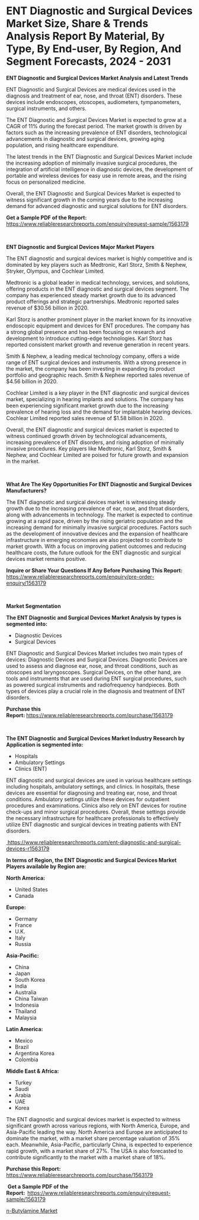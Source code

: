 <p><h1>ENT Diagnostic and Surgical Devices Market Size, Share & Trends Analysis Report By Material, By Type, By End-user, By Region, And Segment Forecasts, 2024 - 2031</h1></p><p><strong>ENT Diagnostic and Surgical Devices Market Analysis and Latest Trends</strong></p>
<p><p>ENT Diagnostic and Surgical Devices are medical devices used in the diagnosis and treatment of ear, nose, and throat (ENT) disorders. These devices include endoscopes, otoscopes, audiometers, tympanometers, surgical instruments, and others.</p><p>The ENT Diagnostic and Surgical Devices Market is expected to grow at a CAGR of 11% during the forecast period. The market growth is driven by factors such as the increasing prevalence of ENT disorders, technological advancements in diagnostic and surgical devices, growing aging population, and rising healthcare expenditure.</p><p>The latest trends in the ENT Diagnostic and Surgical Devices Market include the increasing adoption of minimally invasive surgical procedures, the integration of artificial intelligence in diagnostic devices, the development of portable and wireless devices for easy use in remote areas, and the rising focus on personalized medicine.</p><p>Overall, the ENT Diagnostic and Surgical Devices Market is expected to witness significant growth in the coming years due to the increasing demand for advanced diagnostic and surgical solutions for ENT disorders.</p></p>
<p><strong>Get a Sample PDF of the Report:&nbsp;</strong> <a href="https://www.reliableresearchreports.com/enquiry/request-sample/1563179">https://www.reliableresearchreports.com/enquiry/request-sample/1563179</a></p>
<p>&nbsp;</p>
<p><strong>ENT Diagnostic and Surgical Devices Major Market Players</strong></p>
<p><p>The ENT diagnostic and surgical devices market is highly competitive and is dominated by key players such as Medtronic, Karl Storz, Smith & Nephew, Stryker, Olympus, and Cochlear Limited.</p><p>Medtronic is a global leader in medical technology, services, and solutions, offering products in the ENT diagnostic and surgical devices segment. The company has experienced steady market growth due to its advanced product offerings and strategic partnerships. Medtronic reported sales revenue of $30.56 billion in 2020.</p><p>Karl Storz is another prominent player in the market known for its innovative endoscopic equipment and devices for ENT procedures. The company has a strong global presence and has been focusing on research and development to introduce cutting-edge technologies. Karl Storz has reported consistent market growth and revenue generation in recent years.</p><p>Smith & Nephew, a leading medical technology company, offers a wide range of ENT surgical devices and instruments. With a strong presence in the market, the company has been investing in expanding its product portfolio and geographic reach. Smith & Nephew reported sales revenue of $4.56 billion in 2020.</p><p>Cochlear Limited is a key player in the ENT diagnostic and surgical devices market, specializing in hearing implants and solutions. The company has been experiencing significant market growth due to the increasing prevalence of hearing loss and the demand for implantable hearing devices. Cochlear Limited reported sales revenue of $1.58 billion in 2020.</p><p>Overall, the ENT diagnostic and surgical devices market is expected to witness continued growth driven by technological advancements, increasing prevalence of ENT disorders, and rising adoption of minimally invasive procedures. Key players like Medtronic, Karl Storz, Smith & Nephew, and Cochlear Limited are poised for future growth and expansion in the market.</p></p>
<p>&nbsp;</p>
<p><strong>What Are The Key Opportunities For ENT Diagnostic and Surgical Devices Manufacturers?</strong></p>
<p><p>The ENT diagnostic and surgical devices market is witnessing steady growth due to the increasing prevalence of ear, nose, and throat disorders, along with advancements in technology. The market is expected to continue growing at a rapid pace, driven by the rising geriatric population and the increasing demand for minimally invasive surgical procedures. Factors such as the development of innovative devices and the expansion of healthcare infrastructure in emerging economies are also projected to contribute to market growth. With a focus on improving patient outcomes and reducing healthcare costs, the future outlook for the ENT diagnostic and surgical devices market remains positive.</p></p>
<p><strong>Inquire or Share Your Questions If Any Before Purchasing This Report:</strong> <a href="https://www.reliableresearchreports.com/enquiry/pre-order-enquiry/1563179">https://www.reliableresearchreports.com/enquiry/pre-order-enquiry/1563179</a></p>
<p>&nbsp;</p>
<p><strong>Market Segmentation</strong></p>
<p><strong>The ENT Diagnostic and Surgical Devices Market Analysis by types is segmented into:</strong></p>
<p><ul><li>Diagnostic Devices</li><li>Surgical Devices</li></ul></p>
<p><p>ENT Diagnostic and Surgical Devices Market includes two main types of devices: Diagnostic Devices and Surgical Devices. Diagnostic Devices are used to assess and diagnose ear, nose, and throat conditions, such as otoscopes and laryngoscopes. Surgical Devices, on the other hand, are tools and instruments that are used during ENT surgical procedures, such as powered surgical instruments and radiofrequency handpieces. Both types of devices play a crucial role in the diagnosis and treatment of ENT disorders.</p></p>
<p><strong>Purchase this Report:&nbsp;</strong><a href="https://www.reliableresearchreports.com/purchase/1563179">https://www.reliableresearchreports.com/purchase/1563179</a></p>
<p>&nbsp;</p>
<p><strong>The ENT Diagnostic and Surgical Devices Market Industry Research by Application is segmented into:</strong></p>
<p><ul><li>Hospitals</li><li>Ambulatory Settings</li><li>Clinics (ENT)</li></ul></p>
<p><p>ENT diagnostic and surgical devices are used in various healthcare settings including hospitals, ambulatory settings, and clinics. In hospitals, these devices are essential for diagnosing and treating ear, nose, and throat conditions. Ambulatory settings utilize these devices for outpatient procedures and examinations. Clinics also rely on ENT devices for routine check-ups and minor surgical procedures. Overall, these settings provide the necessary infrastructure for healthcare professionals to effectively utilize ENT diagnostic and surgical devices in treating patients with ENT disorders.</p></p>
<p><a href="https://www.reliableresearchreports.com/ent-diagnostic-and-surgical-devices-r1563179">&nbsp;https://www.reliableresearchreports.com/ent-diagnostic-and-surgical-devices-r1563179</a></p>
<p><strong>In terms of Region, the ENT Diagnostic and Surgical Devices Market Players available by Region are:</strong></p>
<p>
    <p> <strong> North America: </strong>
        <ul>
            <li>United States</li>
            <li>Canada</li>
        </ul>
        </p> 
    <p> <strong> Europe: </strong>
        <ul>
            <li>Germany</li>
            <li>France</li>
            <li>U.K.</li>
            <li>Italy</li>
            <li>Russia</li>
        </ul>
        </p> 
    <p> <strong> Asia-Pacific: </strong>
        <ul>
            <li>China</li>
            <li>Japan</li>
            <li>South Korea</li>
            <li>India</li>
            <li>Australia</li>
            <li>China Taiwan</li>
            <li>Indonesia</li>
            <li>Thailand</li>
            <li>Malaysia</li>
        </ul>
        </p> 
    <p> <strong> Latin America: </strong>
        <ul>
            <li>Mexico</li>
            <li>Brazil</li>
            <li>Argentina Korea</li>
            <li>Colombia</li>
        </ul>
        </p> 
    <p> <strong> Middle East & Africa: </strong>
        <ul>
            <li>Turkey</li>
            <li>Saudi</li>
            <li>Arabia</li>
            <li>UAE</li>
            <li>Korea</li>
        </ul>
    </p>
    </p>
<p><p>The ENT diagnostic and surgical devices market is expected to witness significant growth across various regions, with North America, Europe, and Asia-Pacific leading the way. North America and Europe are anticipated to dominate the market, with a market share percentage valuation of 35% each. Meanwhile, Asia-Pacific, particularly China, is expected to experience rapid growth, with a market share of 27%. The USA is also forecasted to contribute significantly to the market with a market share of 18%.</p></p>
<p><strong>Purchase this Report: </strong><a href="https://www.reliableresearchreports.com/purchase/1563179">https://www.reliableresearchreports.com/purchase/1563179</a></p>
<p>&nbsp;<strong>Get a Sample PDF of the Report:&nbsp;&nbsp;</strong><a href="https://www.reliableresearchreports.com/enquiry/request-sample/1563179">https://www.reliableresearchreports.com/enquiry/request-sample/1563179</a></p>
<p><strong></strong></p>
<p><p><a href="https://spotless-saver-8fd.notion.site/n-Butylamine-Market-Insights-into-Market-CAGR-Market-Trends-and-Growth-Strategies-3a32300d3dfe4b7bac96e23fa0940f27">n-Butylamine Market</a></p></p>